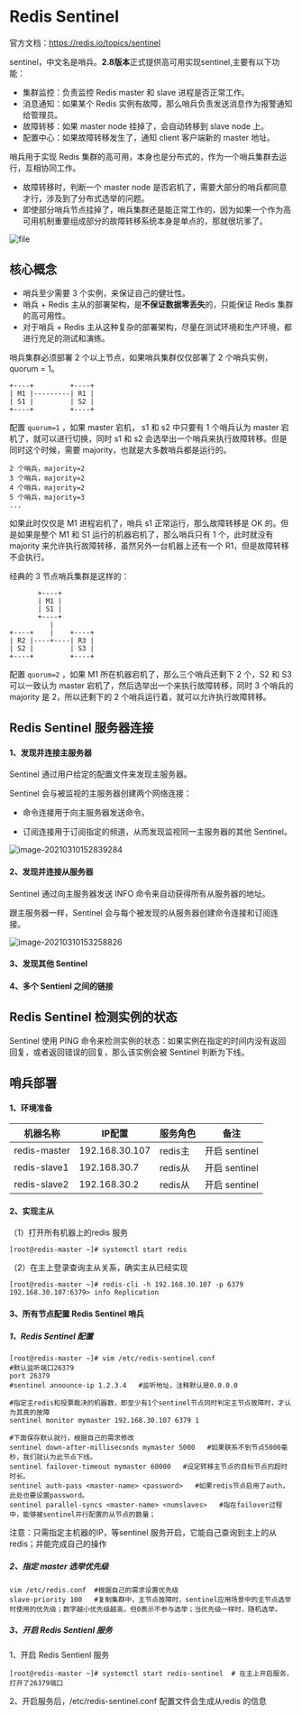 # Redis Sentinel

官方文档：<https://redis.io/topics/sentinel>

sentinel，中文名是哨兵。**2.8版本**正式提供高可用实现sentinel,主要有以下功能：

- 集群监控：负责监控 Redis master 和 slave 进程是否正常工作。
- 消息通知：如果某个 Redis 实例有故障，那么哨兵负责发送消息作为报警通知给管理员。
- 故障转移：如果 master node 挂掉了，会自动转移到 slave node 上。
- 配置中心：如果故障转移发生了，通知 client 客户端新的 master 地址。

哨兵用于实现 Redis 集群的高可用，本身也是分布式的，作为一个哨兵集群去运行，互相协同工作。

- 故障转移时，判断一个 master node 是否宕机了，需要大部分的哨兵都同意才行，涉及到了分布式选举的问题。
- 即使部分哨兵节点挂掉了，哨兵集群还是能正常工作的，因为如果一个作为高可用机制重要组成部分的故障转移系统本身是单点的，那就很坑爹了。

![file](https://gitee.com/c_honghui/picture/raw/master/img/20210308212404.png)

## 核心概念

- 哨兵至少需要 3 个实例，来保证自己的健壮性。
- 哨兵 + Redis 主从的部署架构，是**不保证数据零丢失**的，只能保证 Redis 集群的高可用性。
- 对于哨兵 + Redis 主从这种复杂的部署架构，尽量在测试环境和生产环境，都进行充足的测试和演练。

哨兵集群必须部署 2 个以上节点，如果哨兵集群仅仅部署了 2 个哨兵实例，quorum = 1。

```
+----+         +----+
| M1 |---------| R1 |
| S1 |         | S2 |
+----+         +----+
```

配置 `quorum=1` ，如果 master 宕机， s1 和 s2 中只要有 1 个哨兵认为 master 宕机了，就可以进行切换，同时 s1 和 s2 会选举出一个哨兵来执行故障转移。但是同时这个时候，需要 majority，也就是大多数哨兵都是运行的。

```
2 个哨兵，majority=2
3 个哨兵，majority=2
4 个哨兵，majority=2
5 个哨兵，majority=3
...
```

如果此时仅仅是 M1 进程宕机了，哨兵 s1 正常运行，那么故障转移是 OK 的。但是如果是整个 M1 和 S1 运行的机器宕机了，那么哨兵只有 1 个，此时就没有 majority 来允许执行故障转移，虽然另外一台机器上还有一个 R1，但是故障转移不会执行。

经典的 3 节点哨兵集群是这样的：

```
       +----+
       | M1 |
       | S1 |
       +----+
          |
+----+    |    +----+
| R2 |----+----| R3 |
| S2 |         | S3 |
+----+         +----+
```

配置 `quorum=2` ，如果 M1 所在机器宕机了，那么三个哨兵还剩下 2 个，S2 和 S3 可以一致认为 master 宕机了，然后选举出一个来执行故障转移，同时 3 个哨兵的 majority 是 2，所以还剩下的 2 个哨兵运行着，就可以允许执行故障转移。

## Redis Sentinel 服务器连接

#### 1、发现并连接主服务器

Sentinel 通过用户给定的配置文件来发现主服务器。

Sentinel 会与被监视的主服务器创建两个网络连接：

- 命令连接用于向主服务器发送命令。


- 订阅连接用于订阅指定的频道，从而发现监视同一主服务器的其他 Sentinel。

![image-20210310152839284](https://gitee.com/c_honghui/picture/raw/master/img/20210310152856.png)

#### 2、发现并连接从服务器

 Sentinel 通过向主服务器发送 INFO 命令来自动获得所有从服务器的地址。

 跟主服务器一样，Sentinel 会与每个被发现的从服务器创建命令连接和订阅连接。

![image-20210310153258826](https://gitee.com/c_honghui/picture/raw/master/img/20210310153258.png)

#### 3、发现其他 Sentinel

#### 4、多个 Sentienl 之间的链接

## Redis Sentinel 检测实例的状态

Sentinel 使用 PING 命令来检测实例的状态：如果实例在指定的时间内没有返回回复，或者返回错误的回复，那么该实例会被 Sentinel 判断为下线。

## 哨兵部署

#### 1、环境准备

| 机器名称     | IP配置         | 服务角色 | 备注          |
| ------------ | -------------- | -------- | ------------- |
| redis-master | 192.168.30.107 | redis主  | 开启 sentinel |
| redis-slave1 | 192.168.30.7   | redis从  | 开启 sentinel |
| redis-slave2 | 192.168.30.2   | redis从  | 开启 sentinel |

#### 2、实现主从

（1）打开所有机器上的redis 服务

```
[root@redis-master ~]# systemctl start redis
```

（2）在主上登录查询主从关系，确实主从已经实现

```
[root@redis-master ~]# redis-cli -h 192.168.30.107 -p 6379
192.168.30.107:6379> info Replication
```

#### 3、所有节点配置 Redis Sentinel 哨兵

##### 1、Redis Sentinel 配置 

```shell
[root@redis-master ~]# vim /etc/redis-sentinel.conf
#默认监听端口26379
port 26379
#sentinel announce-ip 1.2.3.4   #监听地址，注释默认是0.0.0.0

#指定主redis和投票裁决的机器数，即至少有1个sentinel节点同时判定主节点故障时，才认为其真的故障
sentinel monitor mymaster 192.168.30.107 6379 1

#下面保存默认就行，根据自己的需求修改
sentinel down-after-milliseconds mymaster 5000   #如果联系不到节点5000毫秒，我们就认为此节点下线。
sentinel failover-timeout mymaster 60000   #设定转移主节点的目标节点的超时时长。
sentinel auth-pass <master-name> <password>   #如果redis节点启用了auth，此处也要设置password。
sentinel parallel-syncs <master-name> <numslaves>   #指在failover过程中，能够被sentinel并行配置的从节点的数量；
```

 注意：只需指定主机器的IP，等sentinel 服务开启，它能自己查询到主上的从redis；并能完成自己的操作

#####  2、指定 master 选举优先级

```shell
vim /etc/redis.conf  #根据自己的需求设置优先级
slave-priority 100   #复制集群中，主节点故障时，sentinel应用场景中的主节点选举时使用的优先级；数字越小优先级越高，但0表示不参与选举；当优先级一样时，随机选举。
```


##### 3、开启 Redis Sentienl 服务

1、开启 Redis Sentienl 服务

```shell
[root@redis-master ~]# systemctl start redis-sentinel  # 在主上开启服务，打开了26379端口
```

2、开启服务后，/etc/redis-sentinel.conf 配置文件会生成从redis 的信息